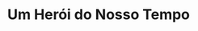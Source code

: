 ---
ref: sol-030-0044
title: "Um Herói do Nosso Tempo"
author_name: ["António Domingues"]
publisher: ["Publicações Europa América"]
year: "y1959"
origin: ["Portugal"]
formats: ["book-cover"]
disciplines: [graphic-design]
tags: ["Os Livros das Três Abelhas"]
layout: artifact
status: ["rescan"]
published: false
int_published: false
image_count:
date_added: 2023-06-16
batch:
---